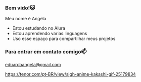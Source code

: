 ### Bem vido!🐱

Meu nome é Angela

- Estou estudando no Alura
- Estou aprendendo varias linguagens
- Uso esse espaço para compartilhar meus projetos

### Para entrar em contato comigo📫

eduardaangela@gmail.com

https://tenor.com/pt-BR/view/sigh-anime-kakashi-gif-25179834
